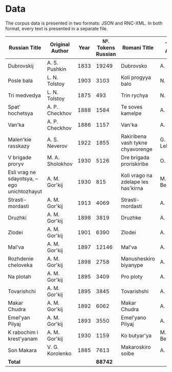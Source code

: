 # Data

The corpus data is presented in two formats: JSON and RNC-XML. In both format, every text is presented in a separate file.

| Russian Title          | Original Author     | Year | №. Tokens Russian | Romani Title              | Transl. Author | Transl. Year | №. Tokens Romani | JSON-file | RNC-XML-file |
|------------------------|---------------------|------|-------------------|---------------------------|----------------|--------------|------------------|-----------|--------------|
| Dubrovskij             | A. S. Pushkin      | 1833 | 19249             | Dubrovsko                 | A. Svetlovo    | 1936         | 19957            | `dubrovsky.json`          |      `dubrovsky.xml`        |
| Posle bala             | L. N. Tolstoy       | 1903 | 3103              | Koli progyya balo         | N. Pankovo     | 1936         | 2764             |`posle_bala.json`           |    `posle_bala.xml`           |
| Tri medvedya           |    L. N. Tolstoy                 | 1875 | 493               | Trin rychya               |  N. Pankovo               | 1937         | 497              | `tri_med.json`          |  `tri_med.xml`             |
| Spat' hochetsya        | A. P. Checkhov      | 1888 | 1584              | Te soves kamelpe          | A. Svetlovo    | 1934         | 1552             |     `spath_khoch.json`      |    `spath_khoch.xml`           |
| Van'ka                 |    A. P. Checkhov                  | 1886 | 1157              | Van'ka                    |  A. Svetlovo              | 1934         | 1241             |   `vanka.json`        |    `vanka.xml`          |
| Malen'kie rasskazy     | A. S. Neverov       | 1922 | 1855              | Rakiribena vash tykne chyavorenge | G. Lebedevo | 1930      | 1952             | `neverov.json`          |      `neverov.xml`        |
| V brigade proryv       | M. A. Sholokhov     | 1930 | 5126              | Dre brigada proriskiribe  | O. Pankovo     | 1934         | 5299             |    `brigada.json`       |        `brigada.xml`       |
| Esli vrag ne sdayotsya, – ego unichtozhayut | A. M. Gor'kij      | 1930 | 815               | Koli vrago na zdelape les has'kirna | M. Bezlyudskij | 1930   | 583              |   `vrago.json`        |   `vrago.xml`           |
| Strasti-mordasti       | A. M. Gor'kij                    | 1913 | 4069              | Strasti-mordasti          | A. Svetlovo    | 1934         | 4299             |      `strasti.json`     |      `strasti.xml`        |
| Druzhki                |    A. M. Gor'kij                 | 1898 | 3819              | Druzhke                   |       A. Svetlovo         | 1934         | 3200             |  `druzhki.json`         |    `druzhki.xml`          |
| Zlodei                 | A. M. Gor'kij                    | 1901 | 6390              | Zlodei                    |    A. Svetlovo            | 1934         | 6038             | `zlodei.json`          |     `zlodei.xml`         |
| Mal'va                 | A. M. Gor'kij                    | 1897 | 12146             | Mal'va                    |   A. Svetlovo             | 1934         | 12979            |     `malva.json`      |      `malva.xml`         |
| Rozhdenie cheloveka    | A. M. Gor'kij                    | 1898 | 2758              | Manusheskiro biyanype     |  A. Svetlovo              | 1935         | 2358             |  `birth.json`         |    `birth.xml`          |
| Na plotah              |  A. M. Gor'kij                   | 1895 | 3409              | Pro ploty                 |  A. Svetlovo              | 1936         | 3379             |  `ploty.json`         |       `ploty.xml`       |
| Tovarishchi            |  A. M. Gor'kij                   | 1895 | 3845              | Tovarishshi               |   A. Svetlovo             | 1937         | 3519             |  `tovar.json`         |     `tovar.xml`         |
| Makar Chudra           |  A. M. Gor'kij                   | 1892 | 6062              | Makar Chudra              |   A. Svetlovo             | 1932         | 3900             |   `cudra.json`        |      `cudra.xml`        |
| Emel'yan Pilyaj        | A. M. Gor'kij                    | 1893 | 3550              | Emel'yano Pilyaj          |   A. Svetlovo             | 1932         | 2829             |       `emelyan.json`    |     `emelyan.xml`          |
| K rabochim i krest'yanam | A. M. Gor'kij                  | 1930 | 1159             | Ko butyar'ya              | M. Bezlyudskij | 1930      | 1102             |  `ko_but.json`         |    `ko_but.xml`          |
| Son Makara             | V. G. Korolenko     | 1885 | 7613              | Makaroskiro soibe         | A. Svetlovo    | 1935         | 7187             |    `sleep.json`       |      `sleep.xml`         |
| **Total**              |                     |      | **88742**         |                           |                |              | **84635**        |           |              |

